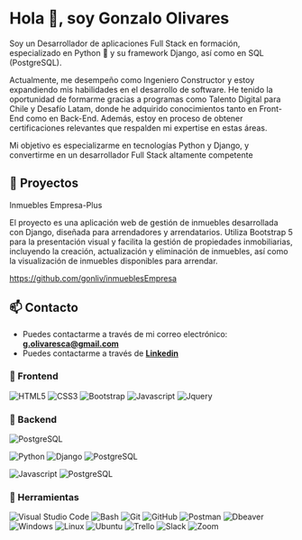 # Hola 👋, soy Gonzalo Olivares

Soy un Desarrollador de aplicaciones Full Stack en formación, especializado en Python 🐍 y su framework Django, así como en SQL (PostgreSQL).

Actualmente, me desempeño como Ingeniero Constructor y estoy expandiendo mis habilidades en el desarrollo de software. He tenido la oportunidad de formarme gracias a programas como Talento Digital para Chile y Desafío Latam, donde he adquirido conocimientos tanto en Front-End como en Back-End. Además, estoy en proceso de obtener certificaciones relevantes que respalden mi expertise en estas áreas.

Mi objetivo es especializarme en tecnologías Python y Django, y convertirme en un desarrollador Full Stack altamente competente

## 💼 Proyectos

Inmuebles Empresa-Plus

El proyecto es una aplicación web de gestión de inmuebles desarrollada con Django, diseñada para arrendadores y arrendatarios. Utiliza Bootstrap 5 para la presentación visual y facilita la gestión de propiedades inmobiliarias, incluyendo la creación, actualización y eliminación de inmuebles, así como la visualización de inmuebles disponibles para arrendar.

https://github.com/gonliv/inmueblesEmpresa


## 📫 Contacto

- Puedes contactarme a través de mi correo electrónico: **<g.olivaresca@gmail.com>**
- Puedes contactarme a través de **[Linkedin](https://www.linkedin.com/in/gonzalo-olivares-b81b512a8/)**


### 🎨 Frontend

![HTML5](https://img.shields.io/badge/HTML5-E34F26?style=for-the-badge&logo=html5&logoColor=white) ![CSS3](https://img.shields.io/badge/CSS3-1572B6?style=for-the-badge&logo=css3&logoColor=white) ![Bootstrap](https://img.shields.io/badge/Bootstrap-563D7C?style=for-the-badge&logo=bootstrap&logoColor=white) ![Javascript](https://img.shields.io/badge/Javascript-323330?style=for-the-badge&logo=javascript&logoColor=F7DF1E) ![Jquery](https://img.shields.io/badge/jQuery-0769AD?style=for-the-badge&logo=jquery&logoColor=white)

### 🔨 Backend

![PostgreSQL](https://img.shields.io/badge/PostgreSQL-316192?style=for-the-badge&logo=postgresql&logoColor=white)

![Python](https://img.shields.io/badge/Python-3776AB?style=for-the-badge&logo=python&logoColor=white) ![Django](https://img.shields.io/badge/Django-092E20?style=for-the-badge&logo=django&logoColor=white) ![PostgreSQL](https://img.shields.io/badge/PostgreSQL-316192?style=for-the-badge&logo=postgresql&logoColor=white)

![Javascript](https://img.shields.io/badge/Javascript-323330?style=for-the-badge&logo=javascript&logoColor=F7DF1E) ![PostgreSQL](https://img.shields.io/badge/PostgreSQL-316192?style=for-the-badge&logo=postgresql&logoColor=white)

### 📎 Herramientas

![Visual Studio Code](https://img.shields.io/badge/Visual%20Studio%20Code-007ACC?style=for-the-badge&logo=visual-studio-code&logoColor=white) ![Bash](https://img.shields.io/badge/Bash-121011?style=for-the-badge&logo=gnu-bash&logoColor=white) ![Git](https://img.shields.io/badge/git-%23F05033.svg?style=for-the-badge&logo=git&logoColor=white) ![GitHub](https://img.shields.io/badge/github-%23121011.svg?style=for-the-badge&logo=github&logoColor=white) ![Postman](https://img.shields.io/badge/Postman-FF6C37?style=for-the-badge&logo=postman&logoColor=white) ![Dbeaver](https://img.shields.io/badge/DBeaver-EE0000?style=for-the-badge&logo=dbeaver&logoColor=white) ![Windows](https://img.shields.io/badge/Windows-0078D6?style=for-the-badge&logo=windows&logoColor=white) ![Linux](https://img.shields.io/badge/Linux-FCC624?style=for-the-badge&logo=linux&logoColor=black) ![Ubuntu](https://img.shields.io/badge/Ubuntu-E95420?style=for-the-badge&logo=ubuntu&logoColor=white) ![Trello](https://img.shields.io/badge/Trello-0052CC?style=for-the-badge&logo=trello&logoColor=white) ![Slack](https://img.shields.io/badge/Slack-4A154B?style=for-the-badge&logo=slack&logoColor=white) ![Zoom](https://img.shields.io/badge/Zoom-2D8CFF?style=for-the-badge&logo=zoom&logoColor=white)
